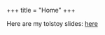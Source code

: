 +++
title = "Home"
+++

Here are my tolstoy slides: [here](slides/sentimental_analysis_of_tolstoy.html)